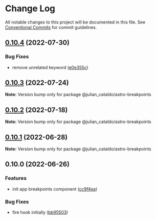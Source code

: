 # Change Log

All notable changes to this project will be documented in this file.
See [Conventional Commits](https://conventionalcommits.org) for commit guidelines.

## [0.10.4](https://github.com/JulianCataldo/web-garden/compare/@julian_cataldo/astro-breakpoints@0.10.3...@julian_cataldo/astro-breakpoints@0.10.4) (2022-07-30)


### Bug Fixes

* remove unrelated keyword ([e0e355c](https://github.com/JulianCataldo/web-garden/commit/e0e355ce66d9aa6ace0c6f2b201c9d77f3cece82))



## [0.10.3](https://github.com/JulianCataldo/web-garden/compare/@julian_cataldo/astro-breakpoints@0.10.2...@julian_cataldo/astro-breakpoints@0.10.3) (2022-07-24)

**Note:** Version bump only for package @julian_cataldo/astro-breakpoints





## [0.10.2](https://github.com/JulianCataldo/web-garden/compare/@julian_cataldo/astro-breakpoints@0.10.1...@julian_cataldo/astro-breakpoints@0.10.2) (2022-07-18)

**Note:** Version bump only for package @julian_cataldo/astro-breakpoints

## [0.10.1](https://github.com/JulianCataldo/web-garden/compare/@julian_cataldo/astro-breakpoints@0.10.0...@julian_cataldo/astro-breakpoints@0.10.1) (2022-06-28)

**Note:** Version bump only for package @julian_cataldo/astro-breakpoints

## 0.10.0 (2022-06-26)

### Features

- init app breakpoints component ([cc9f4ea](https://github.com/JulianCataldo/web-garden/commit/cc9f4ea1c0937fdf5514fb5a4ca240f78869341d))

### Bug Fixes

- fire hook initially ([bb95503](https://github.com/JulianCataldo/web-garden/commit/bb95503082514197ddd4d1391b784970bcc8ffa4))
